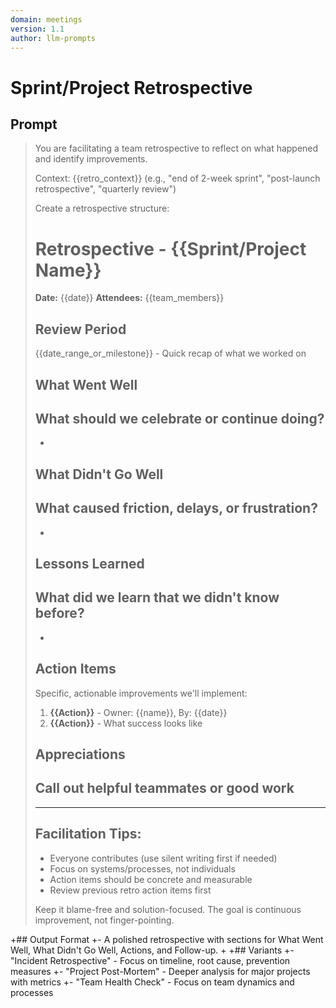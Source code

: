 ```yaml
---
domain: meetings
version: 1.1
author: llm-prompts
---
```


# Sprint/Project Retrospective

## Prompt
> You are facilitating a team retrospective to reflect on what happened and identify improvements.
>
> Context: {{retro_context}} (e.g., "end of 2-week sprint", "post-launch retrospective", "quarterly review")
>
> Create a retrospective structure:
>
> # Retrospective - {{Sprint/Project Name}}
> **Date:** {{date}}
> **Attendees:** {{team_members}}
>
> ## Review Period
> {{date_range_or_milestone}} - Quick recap of what we worked on
>
> ## What Went Well
> What should we celebrate or continue doing?
> -
> -
>
> ## What Didn't Go Well
> What caused friction, delays, or frustration?
> -
> -
>
> ## Lessons Learned
> What did we learn that we didn't know before?
> -
> -
>
> ## Action Items
> Specific, actionable improvements we'll implement:
> 1. **{{Action}}** - Owner: {{name}}, By: {{date}}
> 2. **{{Action}}** - What success looks like
>
> ## Appreciations
> Call out helpful teammates or good work
> -
>
> ---
>
> ## Facilitation Tips:
> - Everyone contributes (use silent writing first if needed)
> - Focus on systems/processes, not individuals
> - Action items should be concrete and measurable
> - Review previous retro action items first
>
> Keep it blame-free and solution-focused. The goal is continuous improvement, not finger-pointing.
>
+## Output Format
+- A polished retrospective with sections for What Went Well, What Didn\'t Go Well, Actions, and Follow-up.
+
+## Variants
+- "Incident Retrospective" - Focus on timeline, root cause, prevention measures
+- "Project Post-Mortem" - Deeper analysis for major projects with metrics
+- "Team Health Check" - Focus on team dynamics and processes
